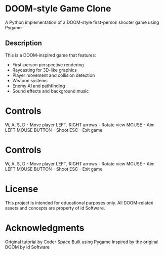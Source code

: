 # DOOM-style Game Clone

A Python implementation of a DOOM-style first-person shooter game using Pygame

## Description

This is a DOOM-inspired game that features:
- First-person perspective rendering
- Raycasting for 3D-like graphics
- Player movement and collision detection
- Weapon systems
- Enemy AI and pathfinding
- Sound effects and background music

# Controls
W, A, S, D - Move player
LEFT, RIGHT arrows - Rotate view
MOUSE - Aim
LEFT MOUSE BUTTON - Shoot
ESC - Exit game

# Controls
W, A, S, D - Move player
LEFT, RIGHT arrows - Rotate view
MOUSE - Aim
LEFT MOUSE BUTTON - Shoot
ESC - Exit game

# License
This project is intended for educational purposes only. All DOOM-related assets and concepts are property of id Software.

# Acknowledgments
Original tutorial by Coder Space
Built using Pygame
Inspired by the original DOOM by id Software
